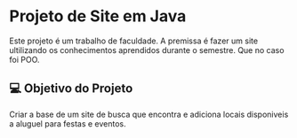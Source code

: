 # Projeto de Site em Java 

Este projeto é um trabalho de faculdade.
A premissa é fazer um site ultilizando os conhecimentos aprendidos durante o semestre. Que no caso foi POO.

## 💻 Objetivo do Projeto
Criar a base de um site de busca que encontra e adiciona locais disponiveis a aluguel para festas e eventos.
